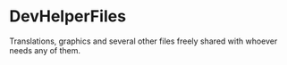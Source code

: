 # DevHelperFiles
Translations, graphics and several other files freely shared with whoever needs any of them.
